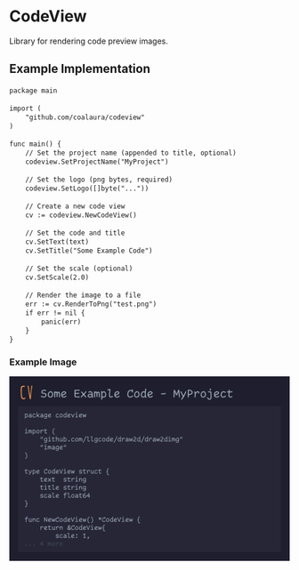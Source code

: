 # CodeView
Library for rendering code preview images.

## Example Implementation

```golang
package main

import (
	"github.com/coalaura/codeview"
)

func main() {
	// Set the project name (appended to title, optional)
	codeview.SetProjectName("MyProject")

	// Set the logo (png bytes, required)
	codeview.SetLogo([]byte("..."))

	// Create a new code view
	cv := codeview.NewCodeView()

	// Set the code and title
	cv.SetText(text)
	cv.SetTitle("Some Example Code")

	// Set the scale (optional)
	cv.SetScale(2.0)

	// Render the image to a file
	err := cv.RenderToPng("test.png")
	if err != nil {
		panic(err)
	}
}
```

### Example Image

![example](example.png)